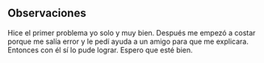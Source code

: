 ## Observaciones

Hice el primer problema yo solo y muy bien. Después me empezó a costar porque me salía error y le pedí ayuda a un amigo para que me explicara. Entonces con él sí lo pude lograr. Espero que esté bien. 

